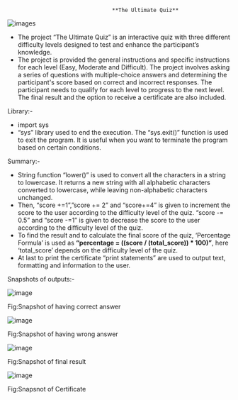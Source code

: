                                      **The Ultimate Quiz**
                                             
![images](https://github.com/Rkaayush04/The-Ultimate-Quiz/assets/152067559/8e76f72f-2e0a-4b1a-9a7b-17f6b8c7b5ec)

- The project “The Ultimate Quiz” is an interactive quiz with three different difficulty levels designed to test and enhance the participant’s knowledge.
- The project is provided the general instructions and specific instructions for each level (Easy, Moderate and Difficult). The project involves asking a series of questions with multiple-choice answers and determining the participant's score based on correct and incorrect responses. The participant needs to qualify for each level to progress to the next level. The final result and the option to receive a certificate are also included.

Library:-
- import sys
- “sys” library used to end the execution. The “sys.exit()” function is used to exit the program. It is useful when you want to terminate the program based on certain conditions.

Summary:-
- String function “lower()” is used to convert all the characters in a string to lowercase. It returns a new string with all alphabetic characters converted to lowercase, while leaving non-alphabetic characters unchanged.
- Then, “score +=1”,”score += 2” and “score+=4” is given to increment the score to the user according to the difficulty level of the quiz.
“score -= 0.5” and “score -=1” is given to decrease the score to the user according to the difficulty level of the quiz.
- To find the result and to calculate the final score of the quiz, ‘Percentage Formula’ is used as **“percentage = ((score / (total_score)) * 100)”**, here ‘total_score’ depends on the difficulty level of the quiz.
- At last to print the certificate “print statements” are used to output text, formatting and information to the user.

Snapshots of outputs:-

![image](https://github.com/Rkaayush04/The-Ultimate-Quiz/assets/152067559/43b8ab50-8a9a-44d7-b9e6-3963db3f7c20)

Fig:Snapshot of having correct answer

![image](https://github.com/Rkaayush04/The-Ultimate-Quiz/assets/152067559/a305b0ce-7621-4f51-9b46-786557769516)

Fig:Snapshot of having wrong answer

![image](https://github.com/Rkaayush04/The-Ultimate-Quiz/assets/152067559/5f6be8ce-745c-4a0a-88d7-6ce726638de6)

Fig:Snapshot of final result

![image](https://github.com/Rkaayush04/The-Ultimate-Quiz/assets/152067559/a66ab2a2-d078-4a89-9625-f694a1784d1b)

Fig:Snapsnot of Certificate
